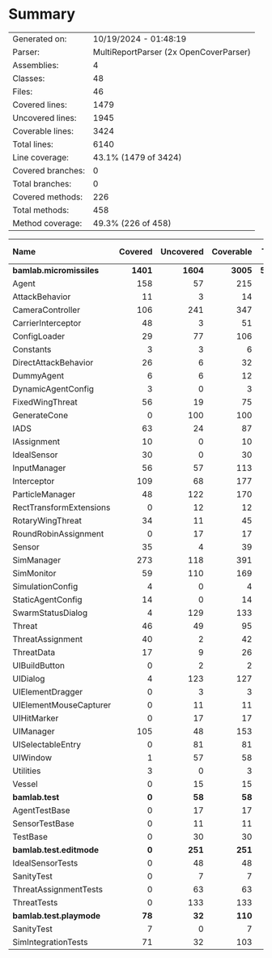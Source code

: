 ﻿# Summary
|||
|:---|:---|
| Generated on: | 10/19/2024 - 01:48:19 |
| Parser: | MultiReportParser (2x OpenCoverParser) |
| Assemblies: | 4 |
| Classes: | 48 |
| Files: | 46 |
| Covered lines: | 1479 |
| Uncovered lines: | 1945 |
| Coverable lines: | 3424 |
| Total lines: | 6140 |
| Line coverage: | 43.1% (1479 of 3424) |
| Covered branches: | 0 |
| Total branches: | 0 |
| Covered methods: | 226 |
| Total methods: | 458 |
| Method coverage: | 49.3% (226 of 458) |

|**Name**|**Covered**|**Uncovered**|**Coverable**|**Total**|**Line coverage**|**Covered**|**Total**|**Branch coverage**|**Covered**|**Total**|**Method coverage**|
|:---|---:|---:|---:|---:|---:|---:|---:|---:|---:|---:|---:|
|**bamlab.micromissiles**|**1401**|**1604**|**3005**|**5700**|**46.6%**|**0**|**0**|****|**218**|**418**|**52.1%**|
|Agent|158|57|215|365|73.4%|0|0||29|40|72.5%|
|AttackBehavior|11|3|14|51|78.5%|0|0||2|3|66.6%|
|CameraController|106|241|347|643|30.5%|0|0||13|36|36.1%|
|CarrierInterceptor|48|3|51|80|94.1%|0|0||6|7|85.7%|
|ConfigLoader|29|77|106|153|27.3%|0|0||4|13|30.7%|
|Constants|3|3|6|17|50%|0|0||1|2|50%|
|DirectAttackBehavior|26|6|32|74|81.2%|0|0||2|2|100%|
|DummyAgent|6|6|12|365|50%|0|0||2|5|40%|
|DynamicAgentConfig|3|0|3|132|100%|0|0||1|1|100%|
|FixedWingThreat|56|19|75|142|74.6%|0|0||6|9|66.6%|
|GenerateCone|0|100|100|144|0%|0|0||0|9|0%|
|IADS|63|24|87|143|72.4%|0|0||13|17|76.4%|
|IAssignment|10|0|10|42|100%|0|0||3|3|100%|
|IdealSensor|30|0|30|54|100%|0|0||5|5|100%|
|InputManager|56|57|113|156|49.5%|0|0||11|11|100%|
|Interceptor|109|68|177|281|61.5%|0|0||15|18|83.3%|
|ParticleManager|48|122|170|245|28.2%|0|0||11|24|45.8%|
|RectTransformExtensions|0|12|12|18|0%|0|0||0|4|0%|
|RotaryWingThreat|34|11|45|80|75.5%|0|0||5|8|62.5%|
|RoundRobinAssignment|0|17|17|44|0%|0|0||0|2|0%|
|Sensor|35|4|39|147|89.7%|0|0||3|3|100%|
|SimManager|273|118|391|613|69.8%|0|0||31|47|65.9%|
|SimMonitor|59|110|169|255|34.9%|0|0||10|20|50%|
|SimulationConfig|4|0|4|132|100%|0|0||1|1|100%|
|StaticAgentConfig|14|0|14|63|100%|0|0||5|5|100%|
|SwarmStatusDialog|4|129|133|167|3%|0|0||1|16|6.2%|
|Threat|46|49|95|173|48.4%|0|0||8|10|80%|
|ThreatAssignment|40|2|42|79|95.2%|0|0||5|5|100%|
|ThreatData|17|9|26|49|65.3%|0|0||4|5|80%|
|UIBuildButton|0|2|2|11|0%|0|0||0|2|0%|
|UIDialog|4|123|127|217|3.1%|0|0||1|18|5.5%|
|UIElementDragger|0|3|3|12|0%|0|0||0|1|0%|
|UIElementMouseCapturer|0|11|11|20|0%|0|0||0|3|0%|
|UIHitMarker|0|17|17|29|0%|0|0||0|4|0%|
|UIManager|105|48|153|230|68.6%|0|0||18|29|62%|
|UISelectableEntry|0|81|81|138|0%|0|0||0|15|0%|
|UIWindow|1|57|58|100|1.7%|0|0||1|9|11.1%|
|Utilities|3|0|3|9|100%|0|0||1|1|100%|
|Vessel|0|15|15|27|0%|0|0||0|5|0%|
|**bamlab.test**|**0**|**58**|**58**|**104**|**0%**|**0**|**0**|****|**0**|**12**|**0%**|
|AgentTestBase|0|17|17|34|0%|0|0||0|4|0%|
|SensorTestBase|0|11|11|26|0%|0|0||0|2|0%|
|TestBase|0|30|30|44|0%|0|0||0|6|0%|
|**bamlab.test.editmode**|**0**|**251**|**251**|**559**|**0%**|**0**|**0**|****|**0**|**18**|**0%**|
|IdealSensorTests|0|48|48|82|0%|0|0||0|3|0%|
|SanityTest|0|7|7|22|0%|0|0||0|2|0%|
|ThreatAssignmentTests|0|63|63|141|0%|0|0||0|2|0%|
|ThreatTests|0|133|133|314|0%|0|0||0|11|0%|
|**bamlab.test.playmode**|**78**|**32**|**110**|**274**|**70.9%**|**0**|**0**|****|**8**|**10**|**80%**|
|SanityTest|7|0|7|24|100%|0|0||1|1|100%|
|SimIntegrationTests|71|32|103|250|68.9%|0|0||7|9|77.7%|
